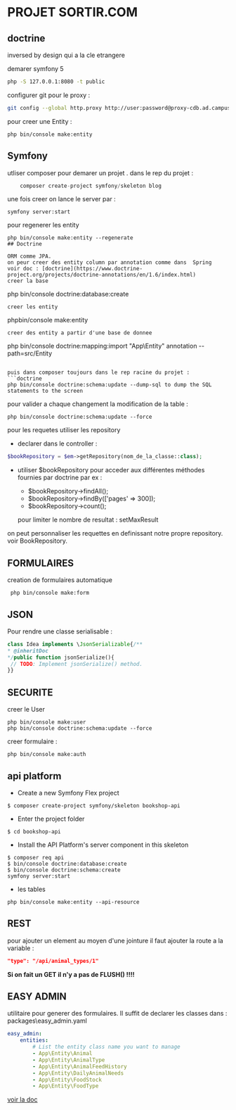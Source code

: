 # PROJET SORTIR.COM
## doctrine 
inversed by design qui a la cle etrangere

demarer symfony 5
```bash
php -S 127.0.0.1:8080 -t public
```
configurer git pour le proxy :
```bash
git config --global http.proxy http://user:password@proxy-cdb.ad.campus-eni.fr:8080
```

pour creer une Entity :
```
php bin/console make:entity
```
## Symfony
utliser composer pour demarer un projet .
dans le rep du projet : 
``` php 
    composer create-project symfony/skeleton blog
```
une fois creer on lance le server par : 
```
symfony server:start
```
pour regenerer les entity
```
php bin/console make:entity --regenerate
## Doctrine

ORM comme JPA.
on peur creer des entity column par annotation comme dans  Spring
voir doc : [doctrine](https://www.doctrine-project.org/projects/doctrine-annotations/en/1.6/index.html)
creer la base
```
php bin/console doctrine:database:create
```
creer les entity
```
phpbin/console make:entity
```
creer des entity a partir d'une base de donnee
```
php bin/console doctrine:mapping:import "App\Entity" annotation --path=src/Entity
```

puis dans composer toujours dans le rep racine du projet :
```doctrine
php bin/console doctrine:schema:update --dump-sql to dump the SQL statements to the screen
```
pour valider a chaque changement la modification de la table :
```doctrine
php bin/console doctrine:schema:update --force

 ```
pour les requetes utiliser les repository
* declarer dans le controller  :
```php
$bookRepository = $em->getRepository(nom_de_la_classe::class);
```
* utiliser $bookRepository pour acceder aux différentes méthodes fournies par doctrine par ex :
    + $bookRepository->findAll();
    + $bookRepository->findBy(['pages' => 300]);
    + $bookRepository->count(); 
    
    pour limiter le nombre de resultat : setMaxResult
    
on peut personnaliser les requettes en definissant notre propre repository. voir BookRepository.
## FORMULAIRES
creation de formulaires automatique
```
 php bin/console make:form
```

## JSON
Pour rendre une classe serialisable :
```php
class Idea implements \JsonSerializable{/**
* @inheritDoc
*/public function jsonSerialize(){
 // TODO: Implement jsonSerialize() method.
}}
```
## SECURITE
creer le User
```
php bin/console make:user
php bin/console doctrine:schema:update --force
```
creer formulaire :
```
php bin/console make:auth
```
## api platform
* Create a new Symfony Flex project
```
$ composer create-project symfony/skeleton bookshop-api
```
* Enter the project folder
```
$ cd bookshop-api
```
* Install the API Platform's server component in this skeleton
```
$ composer req api
$ bin/console doctrine:database:create
$ bin/console doctrine:schema:create
symfony server:start
```
* les tables
```
php bin/console make:entity --api-resource
```
## REST
pour ajouter un element au moyen d'une jointure il faut ajouter la route a la variable :
```json
"type": "/api/animal_types/1"
```
**Si on fait un GET il n'y a pas de FLUSH() !!!!**
## EASY ADMIN
utilitaire pour generer des formulaires.
Il suffit de declarer les classes dans  :
packages\easy_admin.yaml
```yaml
easy_admin:
    entities:
        # List the entity class name you want to manage
        - App\Entity\Animal
        - App\Entity\AnimalType
        - App\Entity\AnimalFeedHistory
        - App\Entity\DailyAnimalNeeds
        - App\Entity\FoodStock
        - App\Entity\FoodType
```
 [voir la doc](https://symfony.com/doc/master/bundles/EasyAdminBundle/book/installation.html)  